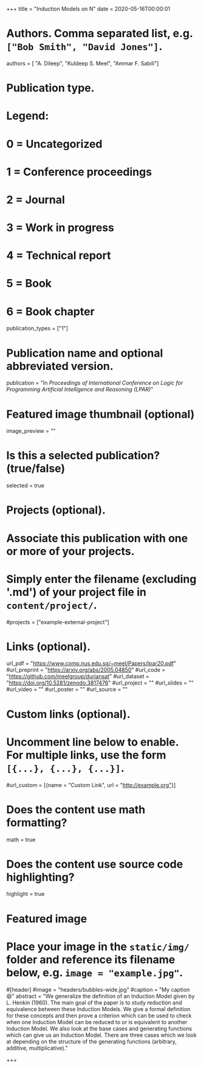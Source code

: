 +++
title = "Induction Models on N"
date = 2020-05-16T00:00:01

# Authors. Comma separated list, e.g. `["Bob Smith", "David Jones"]`.
authors = [ "A. Dileep", "Kuldeep S. Meel", "Ammar F. Sabili"]

# Publication type.
# Legend:
# 0 = Uncategorized
# 1 = Conference proceedings
# 2 = Journal
# 3 = Work in progress
# 4 = Technical report
# 5 = Book
# 6 = Book chapter
publication_types = ["1"]

# Publication name and optional abbreviated version.
publication = "In *Proceedings of International Conference on Logic for Programming Artificial Intelligence and Reasoning (LPAR)*"


# Featured image thumbnail (optional)
image_preview = ""

# Is this a selected publication? (true/false)
selected = true

# Projects (optional).
#   Associate this publication with one or more of your projects.
#   Simply enter the filename (excluding '.md') of your project file in `content/project/`.
#projects = ["example-external-project"]


# Links (optional).
url_pdf = "https://www.comp.nus.edu.sg/~meel/Papers/lpar20.pdf"
#url_preprint = "https://arxiv.org/abs/2005.04850"
#url_code = "https://github.com/meelgroup/duriansat"
#url_dataset = "https://doi.org/10.5281/zenodo.3817476"
#url_project = ""
#url_slides = ""
#url_video = ""
#url_poster = ""
#url_source = ""

# Custom links (optional).
#   Uncomment line below to enable. For multiple links, use the form `[{...}, {...}, {...}]`.
#url_custom = [{name = "Custom Link", url = "http://example.org"}]

# Does the content use math formatting?
math = true

# Does the content use source code highlighting?
highlight = true

# Featured image
# Place your image in the `static/img/` folder and reference its filename below, e.g. `image = "example.jpg"`.
#[header]
#image = "headers/bubbles-wide.jpg"
#caption = "My caption :smile:"
abstract = "We generalize the definition of an Induction Model given by L. Henkin (1960). The main goal of the paper is to study reduction and equivalence between these Induction Models. We give a formal definition for these concepts and then prove a criterion which can be used to check when one Induction Model can be reduced to or is equivalent to another Induction Model. We also look at the base cases and generating functions which can give us an Induction Model. There are three cases which we look at depending on the structure of the generating functions (arbitrary, additive, multiplicative)."

+++
